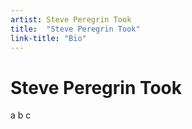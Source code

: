 ```yaml
---
artist: Steve Peregrin Took
title:  "Steve Peregrin Took"
link-title: "Bio"
---
```


# Steve Peregrin Took

a b c
